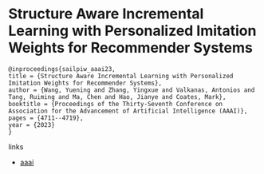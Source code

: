 # Structure Aware Incremental Learning with Personalized Imitation Weights for Recommender Systems

```
@inproceedings{sailpiw_aaai23,
title = {Structure Aware Incremental Learning with Personalized Imitation Weights for Recommender Systems},
author = {Wang, Yuening and Zhang, Yingxue and Valkanas, Antonios and Tang, Ruiming and Ma, Chen and Hao, Jianye and Coates, Mark},
booktitle = {Proceedings of the Thirty-Seventh Conference on Association for the Advancement of Artificial Intelligence (AAAI)},
pages = {4711--4719},
year = {2023}
}
```

links
- [aaai](https://ojs.aaai.org/index.php/AAAI/article/view/25595)
